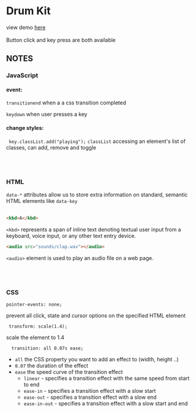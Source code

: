 # Drum Kit
view demo [here](https://zzkzzzz.github.io/JavaScript30-Challenge/01%20-%20Drum%20Kit/index.html)<br/><br/>
Button click and key press are both available

## NOTES

### JavaScript
#### event: 

```transitionend``` 
when a a css transition completed

```keydown``` 
 when user presses a key     
        
#### change styles: 
``` key.classList.add("playing");```
```classList``` accessing an element's list of classes, can add, remove and toggle
<br/><br/>
<br/><br/>
### HTML
 
```data-*``` attributes allow us to store extra information on standard, semantic HTML elements
like ```data-key```
<br/><br/>

```html
<kbd>A</kbd>
```
 ```<kbd>``` represents a span of inline text denoting textual user input from a keyboard, voice input, or any other text entry device.

```html
<audio src="sounds/clap.wav"></audio>
```

```<audio>``` element is used to play an audio file on a web page.
<br/><br/>
<br/><br/>
### CSS
```pointer-events: none;```

prevent all click, state and cursor options on the specified HTML element

``` transform: scale(1.4);```

scale the element to 1.4

```  transition: all 0.07s ease;```

- ```all``` the CSS property you want to add an effect to (width, height ..)
- ```0.07``` the duration of the effect
- ```ease``` the speed curve of the transition effect
  - ```linear``` - specifies a transition effect with the same speed from start to end 
  - ```ease-in``` - specifies a transition effect with a slow start
  - ```ease-out``` - specifies a transition effect with a slow end
  - ```ease-in-out``` - specifies a transition effect with a slow start and end
